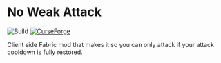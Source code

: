 # No Weak Attack
![Build](https://github.com/florensie/no-weak-attack/workflows/Build/badge.svg)
[![CurseForge](http://cf.way2muchnoise.eu/full_437915_downloads.svg)](https://www.curseforge.com/minecraft/mc-mods/no-weak-attack)

Client side Fabric mod that makes it so you can only attack if your attack cooldown is fully restored.
